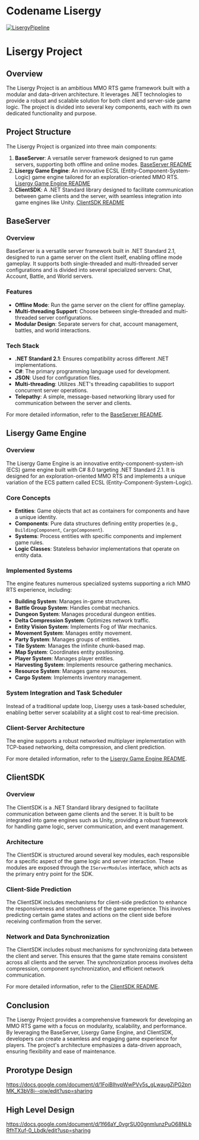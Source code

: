 # Codename Lisergy

[![LisergyPipeline](https://github.com/Ziden/Lisergy/actions/workflows/dotnet.yml/badge.svg?branch=master)](https://github.com/Ziden/Lisergy/actions/workflows/dotnet.yml)

# Lisergy Project

## Overview

The Lisergy Project is an ambitious MMO RTS game framework built with a modular and data-driven architecture. It leverages .NET technologies to provide a robust and scalable solution for both client and server-side game logic. The project is divided into several key components, each with its own dedicated functionality and purpose.

## Project Structure

The Lisergy Project is organized into three main components:

1. **BaseServer**: A versatile server framework designed to run game servers, supporting both offline and online modes. [BaseServer README](Core/readme.md)
2. **Lisergy Game Engine**: An innovative ECSL (Entity-Component-System-Logic) game engine tailored for an exploration-oriented MMO RTS. [Lisergy Game Engine README](Game/readme.md)
3. **ClientSDK**: A .NET Standard library designed to facilitate communication between game clients and the server, with seamless integration into game engines like Unity. [ClientSDK README](ClientSDK/readme.md)

## BaseServer

### Overview

BaseServer is a versatile server framework built in .NET Standard 2.1, designed to run a game server on the client itself, enabling offline mode gameplay. It supports both single-threaded and multi-threaded server configurations and is divided into several specialized servers: Chat, Account, Battle, and World servers.

### Features

- **Offline Mode**: Run the game server on the client for offline gameplay.
- **Multi-threading Support**: Choose between single-threaded and multi-threaded server configurations.
- **Modular Design**: Separate servers for chat, account management, battles, and world interactions.

### Tech Stack

- **.NET Standard 2.1**: Ensures compatibility across different .NET implementations.
- **C#**: The primary programming language used for development.
- **JSON**: Used for configuration files.
- **Multi-threading**: Utilizes .NET's threading capabilities to support concurrent server operations.
- **Telepathy**: A simple, message-based networking library used for communication between the server and clients.

For more detailed information, refer to the [BaseServer README](Core/readme.md).

## Lisergy Game Engine

### Overview

The Lisergy Game Engine is an innovative entity-component-system-ish (ECS) game engine built with C# 8.0 targeting .NET Standard 2.1. It is designed for an exploration-oriented MMO RTS and implements a unique variation of the ECS pattern called ECSL (Entity-Component-System-Logic).

### Core Concepts

- **Entities**: Game objects that act as containers for components and have a unique identity.
- **Components**: Pure data structures defining entity properties (e.g., `BuildingComponent`, `CargoComponent`).
- **Systems**: Process entities with specific components and implement game rules.
- **Logic Classes**: Stateless behavior implementations that operate on entity data.

### Implemented Systems

The engine features numerous specialized systems supporting a rich MMO RTS experience, including:

- **Building System**: Manages in-game structures.
- **Battle Group System**: Handles combat mechanics.
- **Dungeon System**: Manages procedural dungeon entities.
- **Delta Compression System**: Optimizes network traffic.
- **Entity Vision System**: Implements Fog of War mechanics.
- **Movement System**: Manages entity movement.
- **Party System**: Manages groups of entities.
- **Tile System**: Manages the infinite chunk-based map.
- **Map System**: Coordinates entity positioning.
- **Player System**: Manages player entities.
- **Harvesting System**: Implements resource gathering mechanics.
- **Resource System**: Manages game resources.
- **Cargo System**: Implements inventory management.

### System Integration and Task Scheduler

Instead of a traditional update loop, Lisergy uses a task-based scheduler, enabling better server scalability at a slight cost to real-time precision.

### Client-Server Architecture

The engine supports a robust networked multiplayer implementation with TCP-based networking, delta compression, and client prediction.

For more detailed information, refer to the [Lisergy Game Engine README](Game/readme.md).

## ClientSDK

### Overview

The ClientSDK is a .NET Standard library designed to facilitate communication between game clients and the server. It is built to be integrated into game engines such as Unity, providing a robust framework for handling game logic, server communication, and event management.

### Architecture

The ClientSDK is structured around several key modules, each responsible for a specific aspect of the game logic and server interaction. These modules are exposed through the `IServerModules` interface, which acts as the primary entry point for the SDK.

### Client-Side Prediction

The ClientSDK includes mechanisms for client-side prediction to enhance the responsiveness and smoothness of the game experience. This involves predicting certain game states and actions on the client side before receiving confirmation from the server.

### Network and Data Synchronization

The ClientSDK includes robust mechanisms for synchronizing data between the client and server. This ensures that the game state remains consistent across all clients and the server. The synchronization process involves delta compression, component synchronization, and efficient network communication.

For more detailed information, refer to the [ClientSDK README](ClientSDK/readme.md).

## Conclusion

The Lisergy Project provides a comprehensive framework for developing an MMO RTS game with a focus on modularity, scalability, and performance. By leveraging the BaseServer, Lisergy Game Engine, and ClientSDK, developers can create a seamless and engaging game experience for players. The project's architecture emphasizes a data-driven approach, ensuring flexibility and ease of maintenance.

## Prorotype Design

https://docs.google.com/document/d/1FoiBIhvpWwPVy5s_gLwaugZjPG2pnMK_K3bV8i--oiw/edit?usp=sharing

## High Level Design

https://docs.google.com/document/d/1f66aY_0vgrSU00gnmlunzPuO68NLbRfhTXuf-0_Lbdk/edit?usp=sharing